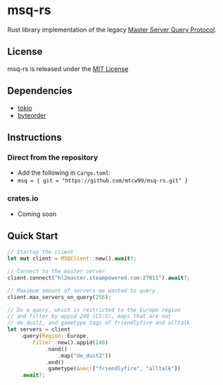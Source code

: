 # msq-rs
Rust library implementation of the legacy [Master Server Query Protocol](https://developer.valvesoftware.com/wiki/Master_Server_Query_Protocol).

## License
msq-rs is released under the [MIT License](LICENSE)

## Dependencies
* [tokio](https://tokio.rs/)
* [byteorder](https://github.com/BurntSushi/byteorder)

## Instructions
### Direct from the repository
* Add the following in `Cargo.toml`:
* `msq = { git = "https://github.com/mtcw99/msq-rs.git" }`

### crates.io
* Coming soon

## Quick Start
```rust
// Startup the client
let mut client = MSQClient::new().await?;

// Connect to the master server
client.connect("hl2master.steampowered.com:27011").await?;

// Maximum amount of servers we wanted to query
client.max_servers_on_query(256);

// Do a query, which is restricted to the Europe region
// and filter by appid 240 (CS:S), maps that are not
// de_dust2, and gametype tags of friendlyfire and alltalk
let servers = client
    .query(Region::Europe,
        Filter::new().appid(240)
            .nand()
                .map("de_dust2"))
            .end()
            .gametype(&vec!["friendlyfire", "alltalk"])
    .await?;
```

